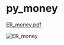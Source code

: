 # py_money
[ER_money.pdf](https://github.com/DavideB98/py_money/files/12079549/ER_money.pdf)

![ER_money](https://github.com/DavideB98/py_money/assets/24292409/bc17ca43-ed1a-4445-9544-743d45b8aa26)

